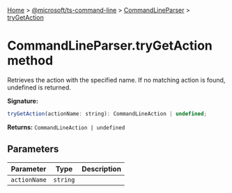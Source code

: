 [Home](./index) &gt; [@microsoft/ts-command-line](./ts-command-line.md) &gt; [CommandLineParser](./ts-command-line.commandlineparser.md) &gt; [tryGetAction](./ts-command-line.commandlineparser.trygetaction.md)

# CommandLineParser.tryGetAction method

Retrieves the action with the specified name. If no matching action is found, undefined is returned.

**Signature:**
```javascript
tryGetAction(actionName: string): CommandLineAction | undefined;
```
**Returns:** `CommandLineAction | undefined`

## Parameters

|  Parameter | Type | Description |
|  --- | --- | --- |
|  `actionName` | `string` |  |

